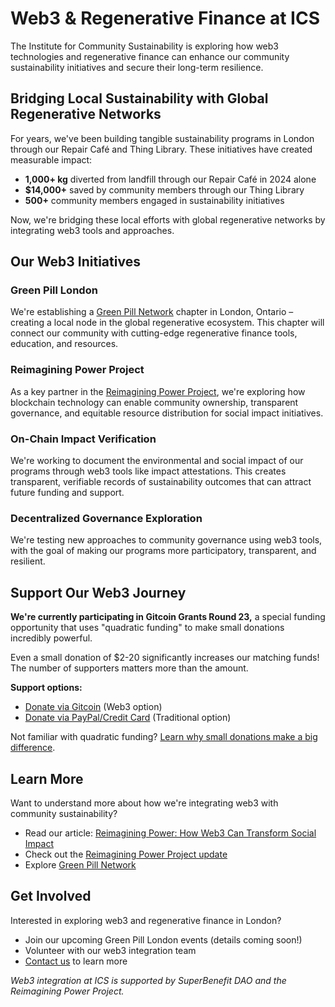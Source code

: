 # Web3 & Regenerative Finance at ICS

The Institute for Community Sustainability is exploring how web3 technologies and regenerative finance can enhance our community sustainability initiatives and secure their long-term resilience.

## Bridging Local Sustainability with Global Regenerative Networks

For years, we've been building tangible sustainability programs in London through our Repair Café and Thing Library. These initiatives have created measurable impact:

- **1,000+ kg** diverted from landfill through our Repair Café in 2024 alone
- **$14,000+** saved by community members through our Thing Library
- **500+** community members engaged in sustainability initiatives

Now, we're bridging these local efforts with global regenerative networks by integrating web3 tools and approaches.

## Our Web3 Initiatives

### Green Pill London
We're establishing a [Green Pill Network](https://greenpill.network/) chapter in London, Ontario – creating a local node in the global regenerative ecosystem. This chapter will connect our community with cutting-edge regenerative finance tools, education, and resources.

### Reimagining Power Project
As a key partner in the [Reimagining Power Project](https://pub.superbenefit.org/reimagining-power-how-web3-can-transform-social-impact), we're exploring how blockchain technology can enable community ownership, transparent governance, and equitable resource distribution for social impact initiatives.

### On-Chain Impact Verification
We're working to document the environmental and social impact of our programs through web3 tools like impact attestations. This creates transparent, verifiable records of sustainability outcomes that can attract future funding and support.

### Decentralized Governance Exploration
We're testing new approaches to community governance using web3 tools, with the goal of making our programs more participatory, transparent, and resilient.

## Support Our Web3 Journey

**We're currently participating in Gitcoin Grants Round 23,** a special funding opportunity that uses "quadratic funding" to make small donations incredibly powerful.

Even a small donation of $2-20 significantly increases our matching funds! The number of supporters matters more than the amount.

**Support options:**
- [Donate via Gitcoin](https://explorer.gitcoin.co/#/round/42220/31/52) (Web3 option)
- [Donate via PayPal/Credit Card](https://communitysustainability.ca/donate) (Traditional option)

Not familiar with quadratic funding? [Learn why small donations make a big difference](https://wtfisqf.com).

## Learn More

Want to understand more about how we're integrating web3 with community sustainability?

- Read our article: [Reimagining Power: How Web3 Can Transform Social Impact](https://pub.superbenefit.org/reimagining-power-how-web3-can-transform-social-impact)
- Check out the [Reimagining Power Project update](https://superbenefit.mirror.xyz/kLXz9vMGA9Au3y3Ug2VoHDLNWJwId66Hmm39vuF9ntE)
- Explore [Green Pill Network](https://greenpill.network/)

## Get Involved

Interested in exploring web3 and regenerative finance in London?

- Join our upcoming Green Pill London events (details coming soon!)
- Volunteer with our web3 integration team
- [Contact us](https://communitysustainability.ca/contact/) to learn more

*Web3 integration at ICS is supported by SuperBenefit DAO and the Reimagining Power Project.*